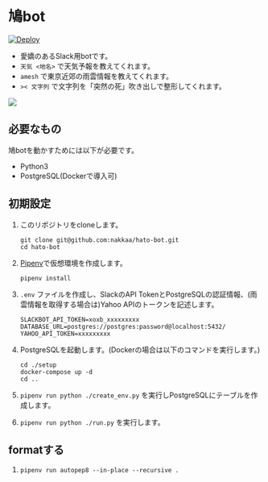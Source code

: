 # 鳩bot

[![Deploy](https://www.herokucdn.com/deploy/button.svg)](https://heroku.com/deploy)

- 愛嬌のあるSlack用botです。
- `天気 <地名>` で天気予報を教えてくれます。
- `amesh` で東京近郊の雨雲情報を教えてくれます。
- `>< 文字列` で文字列を「突然の死」吹き出しで整形してくれます。

![](https://github.com/nakkaa/hato-age-bot/blob/images/hato1.png)

## 必要なもの
鳩botを動かすためには以下が必要です。
- Python3
- PostgreSQL(Dockerで導入可)

## 初期設定

1. このリポジトリをcloneします。
    ```
    git clone git@github.com:nakkaa/hato-bot.git
    cd hato-bot
    ```

2. [Pipenv](https://pipenv-ja.readthedocs.io/ja/translate-ja/)で仮想環境を作成します。
    ```
    pipenv install
    ```

3. `.env` ファイルを作成し、SlackのAPI TokenとPostgreSQLの認証情報、(雨雲情報を取得する場合は)Yahoo APIのトークンを記述します。
    ```
    SLACKBOT_API_TOKEN=xoxb_xxxxxxxxx
    DATABASE_URL=postgres://postgres:password@localhost:5432/
    YAHOO_API_TOKEN=xxxxxxxxx
    ```
4. PostgreSQLを起動します。(Dockerの場合は以下のコマンドを実行します。)

    ```
    cd ./setup
    docker-compose up -d
    cd ..
    ```

5. `pipenv run python ./create_env.py` を実行しPostgreSQLにテーブルを作成します。

6. `pipenv run python ./run.py` を実行します。

## formatする

1. `pipenv run autopep8 --in-place --recursive .`